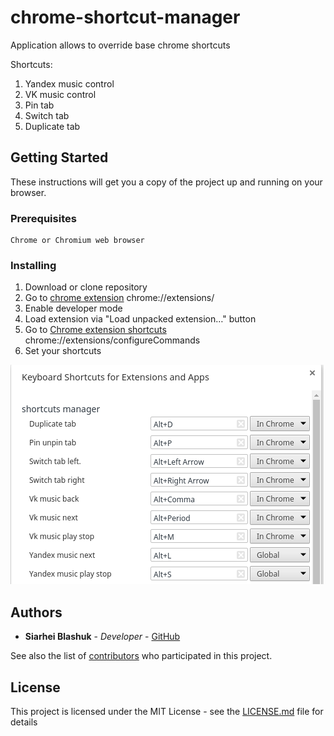 # chrome-shortcut-manager

Application allows to override base chrome shortcuts

Shortcuts:
1. Yandex music control
2. VK music control
3. Pin tab
4. Switch tab
5. Duplicate tab


## Getting Started

These instructions will get you a copy of the project up and running on your browser.

### Prerequisites
```
Chrome or Chromium web browser 
```

### Installing
1. Download or clone repository
2. Go to [chrome extension](chrome://extensions/) chrome://extensions/
3. Enable developer mode
4. Load extension via "Load unpacked extension…" button
5. Go to [Chrome extension shortcuts](chrome://extensions/configureCommands) chrome://extensions/configureCommands
5. Set your shortcuts

![alt text](docs/chrome_shortcuts_1.png)

## Authors

* **Siarhei Blashuk** - *Developer* - [GitHub](https://github.com/BSGfB)

See also the list of [contributors](https://github.com/BSGfB/project/contributors) who participated in this project.

## License

This project is licensed under the MIT License - see the [LICENSE.md](LICENSE.md) file for details
